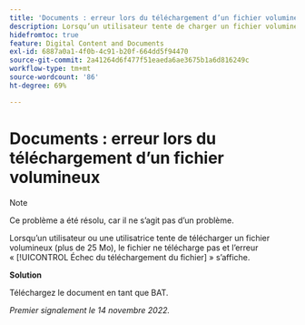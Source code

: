 ```yaml
---
title: 'Documents : erreur lors du téléchargement d’un fichier volumineux'
description: Lorsqu’un utilisateur tente de charger un fichier volumineux (plus de 25 Mo), il ne le charge pas et l’utilisateur voit l’erreur Échec du téléchargement du fichier.
hidefromtoc: true
feature: Digital Content and Documents
exl-id: 6887a0a1-4f0b-4c91-b20f-664dd5f94470
source-git-commit: 2a41264d6f477f51eaeda6ae3675b1a6d816249c
workflow-type: tm+mt
source-wordcount: '86'
ht-degree: 69%

---
```


# Documents : erreur lors du téléchargement d’un fichier volumineux

<!--This article is on WF and WFP TOCs-->

>[!NOTE]
>
>Ce problème a été résolu, car il ne s’agit pas d’un problème.

Lorsqu’un utilisateur ou une utilisatrice tente de télécharger un fichier volumineux (plus de 25 Mo), le fichier ne télécharge pas et l’erreur « [!UICONTROL Échec du téléchargement du fichier] » s’affiche.

**Solution**

Téléchargez le document en tant que BAT.

_Premier signalement le 14 novembre 2022._
